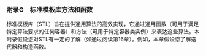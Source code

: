 ### 附录G　标准模板库方法和函数

标准模板库（STL）旨在提供通用算法的高效实现，它通过通用函数（可用于满足特定算法要求的任何容器）和方法（可用于特定容器类实例）来表达这些算法。本附录假设您对STL有一定的了解（如通过阅读第16章）。例如，本章假设您了解迭代器和构造函数。

